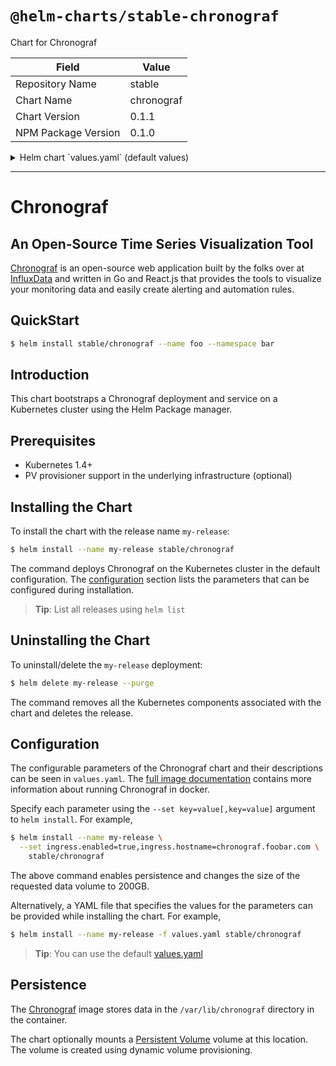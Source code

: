 # `@helm-charts/stable-chronograf`

Chart for Chronograf

| Field               | Value      |
| ------------------- | ---------- |
| Repository Name     | stable     |
| Chart Name          | chronograf |
| Chart Version       | 0.1.1      |
| NPM Package Version | 0.1.0      |

<details>

<summary>Helm chart `values.yaml` (default values)</summary>

```yaml
image:
  repository: 'quay.io/influxdb/chronograf'
  tag: 'latest'
  pullPolicy: 'Always'

## Specify a service type
## NodePort is default
## ref: http://kubernetes.io/docs/user-guide/services/
service:
  type: ClusterIP

## Persist data to a persitent volume
persistence:
  enabled: false
  ## If defined, volume.beta.kubernetes.io/storage-class: <storageClass>
  ## Default: volume.alpha.kubernetes.io/storage-class: default
  ##
  # storageClass:
  accessMode: ReadWriteOnce
  size: 8Gi

## Configure resource requests and limits
## ref: http://kubernetes.io/docs/user-guide/compute-resources/
##
resources:
  requests:
    memory: 256Mi
    cpu: 0.1
  limits:
    memory: 2Gi
    cpu: 2

## Configure the ingress object to hook into existing infastructure
## ref : http://kubernetes.io/docs/user-guide/ingress/
##
ingress:
  enabled: false
  tls: false
  hostname: chronograf.foobar.com
  annotations:
    kubernetes.io/ingress.class: 'nginx'
```

</details>

---

# Chronograf

## An Open-Source Time Series Visualization Tool

[Chronograf](https://github.com/influxdata/chronograf) is an open-source web application built by the folks over at [InfluxData](https://influxdata.com) and written in Go and React.js that provides the tools to visualize your monitoring data and easily create alerting and automation rules.

## QuickStart

```bash
$ helm install stable/chronograf --name foo --namespace bar
```

## Introduction

This chart bootstraps a Chronograf deployment and service on a Kubernetes cluster using the Helm Package manager.

## Prerequisites

- Kubernetes 1.4+
- PV provisioner support in the underlying infrastructure (optional)

## Installing the Chart

To install the chart with the release name `my-release`:

```bash
$ helm install --name my-release stable/chronograf
```

The command deploys Chronograf on the Kubernetes cluster in the default configuration. The [configuration](#configuration) section lists the parameters that can be configured during installation.

> **Tip**: List all releases using `helm list`

## Uninstalling the Chart

To uninstall/delete the `my-release` deployment:

```bash
$ helm delete my-release --purge
```

The command removes all the Kubernetes components associated with the chart and deletes the release.

## Configuration

The configurable parameters of the Chronograf chart and
their descriptions can be seen in `values.yaml`. The [full image documentation](https://quay.io/influxdb/chronograf) contains more information about running Chronograf in docker.

Specify each parameter using the `--set key=value[,key=value]` argument to `helm install`. For example,

```bash
$ helm install --name my-release \
  --set ingress.enabled=true,ingress.hostname=chronograf.foobar.com \
    stable/chronograf
```

The above command enables persistence and changes the size of the requested data volume to 200GB.

Alternatively, a YAML file that specifies the values for the parameters can be provided while installing the chart. For example,

```bash
$ helm install --name my-release -f values.yaml stable/chronograf
```

> **Tip**: You can use the default [values.yaml](values.yaml)

## Persistence

The [Chronograf](https://quay.io/influxdb/chronograf) image stores data in the `/var/lib/chronograf` directory in the container.

The chart optionally mounts a [Persistent Volume](kubernetes.io/docs/user-guide/persistent-volumes/) volume at this location. The volume is created using dynamic volume provisioning.
